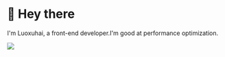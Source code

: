# 👋 Hey there

I'm Luoxuhai, a front-end developer.I'm good at performance optimization.

![](https://github-readme-stats.vercel.app/api?username=luoxuhai)
